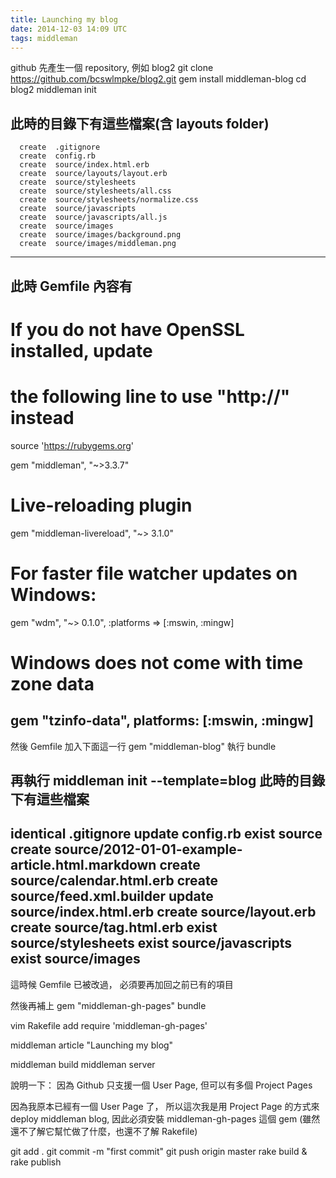 ```yaml
---
title: Launching my blog
date: 2014-12-03 14:09 UTC
tags: middleman
---
```


github 先產生一個 repository, 例如 blog2
git clone https://github.com/bcswlmpke/blog2.git
gem install middleman-blog
cd blog2
middleman init

此時的目錄下有這些檔案(含 layouts folder)
-----
      create  .gitignore
      create  config.rb
      create  source/index.html.erb
      create  source/layouts/layout.erb
      create  source/stylesheets
      create  source/stylesheets/all.css
      create  source/stylesheets/normalize.css
      create  source/javascripts
      create  source/javascripts/all.js
      create  source/images
      create  source/images/background.png
      create  source/images/middleman.png
-----

此時 Gemfile 內容有
-----
# If you do not have OpenSSL installed, update
# the following line to use "http://" instead
source 'https://rubygems.org'

gem "middleman", "~>3.3.7"

# Live-reloading plugin
gem "middleman-livereload", "~> 3.1.0"

# For faster file watcher updates on Windows:
gem "wdm", "~> 0.1.0", :platforms => [:mswin, :mingw]

# Windows does not come with time zone data
gem "tzinfo-data", platforms: [:mswin, :mingw]
-----

然後 Gemfile 加入下面這一行
gem "middleman-blog"
執行 bundle

再執行 middleman init --template=blog
此時的目錄下有這些檔案
-----
   identical  .gitignore
      update  config.rb
       exist  source
      create  source/2012-01-01-example-article.html.markdown
      create  source/calendar.html.erb
      create  source/feed.xml.builder
      update  source/index.html.erb
      create  source/layout.erb
      create  source/tag.html.erb
       exist  source/stylesheets
       exist  source/javascripts
       exist  source/images
-----

這時候 Gemfile 已被改過，
必須要再加回之前已有的項目

然後再補上
gem "middleman-gh-pages"
bundle

vim Rakefile add require 'middleman-gh-pages'

middleman article "Launching my blog"

middleman build
middleman server


說明一下：
因為 Github 只支援一個 User Page,
但可以有多個 Project Pages

因為我原本已經有一個 User Page 了，
所以這次我是用 Project Page 的方式來 deploy middleman blog,
因此必須安裝 middleman-gh-pages 這個 gem
(雖然還不了解它幫忙做了什麼，也還不了解 Rakefile)


git add .
git commit -m "first commit"
git push origin master
rake build & rake publish
